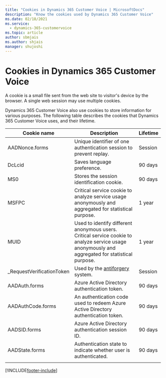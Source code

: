 ```yaml
---
title: "Cookies in Dynamics 365 Customer Voice | MicrosoftDocs"
description: "Know the cookies used by Dynamics 365 Customer Voice"
ms.date: 02/18/2021
ms.service: 
  - dynamics-365-customervoice
ms.topic: article
author: sbmjais
ms.author: shjais
manager: shujoshi
---
```


# Cookies in Dynamics 365 Customer Voice

A cookie is a small file sent from the web site to visitor's device by the browser. A single web session may use multiple cookies.

Dynamics 365 Customer Voice also use cookies to store information for various purposes. The following table describes the cookies that Dynamics 365 Customer Voice uses, and their lifetime.

| Cookie name | Description | Lifetime |
|-------------|-------------|----------|
| AADNonce.forms | Unique identifier of one authentication session to prevent replay. | Session |
| DcLcid  | Saves language preference. | 90 days |
| MS0 | Stores the session identification cookie. | 90 days |
| MSFPC  | Critical service cookie to analyze service usage anonymously and aggregated for statistical purpose.   | 1 year |
|  MUID  | Used to identify different anonymous users. Critical service cookie to analyze service usage anonymously and aggregated for statistical purpose. | 1 year |
| _RequestVerificationToken  | Used by the [antiforgery](https://docs.microsoft.com/dotnet/api/system.web.helpers.antiforgeryconfig.cookiename) system.  | Session |
| AADAuth.forms | Azure Active Directory authentication token. | 90 days |
| AADAuthCode.forms | An authentication code used to redeem Azure Active Directory authentication token. | 90 days |
| AADSID.forms | Azure Active Directory authentication session ID.  | 90 days |
| AADState.forms | Authentication state to indicate whether user is authenticated. | 90 days |
||||


[!INCLUDE[footer-include](includes/footer-banner.md)]
